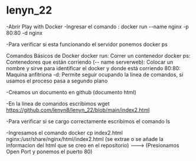 # lenyn_22
-Abrir Play with Docker
-Ingresar el comando : docker run --name nginx -p 80:80 -d nginx 


-Para verificar si esta funcionando el servidor ponemos docker ps



Comandos Básicos de Docker 
docker run: Correr un contenedor
docker ps: Contenedores que están corriendo
(-- name serverweb): Colocar un nombre y sirve para identificar el docker y donde está corriendo
80:80: Maquina anfitriona
-d: Permite seguir ocupando la línea de comandos, si usamos el proceso pasa a segundo plano


-Creamos un documento en github (documento html)



-En la linea de comandos escribimos wget https://github.com/lenyn8/lenyn_22/blob/main/index2.html


-Para verificar si se cargo correctamente escribimos el comando ls

-Ingresamos el comando docker cp index2.html nginx:/usr/share/nginx/html/index2.html (se extrae o se añade la informacion del html que se creo en el repositorio) ---> (Presionamos Open Port y ponemos el puerto 80)

